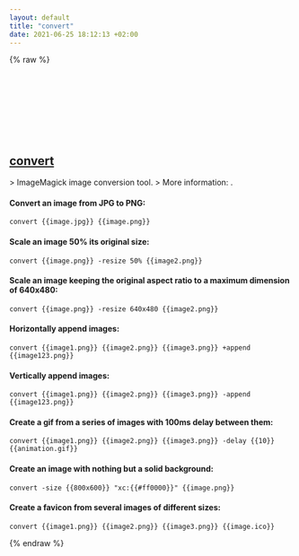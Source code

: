 ```yaml
---
layout: default
title: "convert"
date: 2021-06-25 18:12:13 +02:00
---
```

{% raw %}
<h2 id="convert">
  <a href="/en/common/convert.html">convert</a> <a href="#convert"><svg class="icon">
    <use href="/assets/images/unicode_sprite.svg#link" />
  </svg></a>
</h2>
> ImageMagick image conversion tool.
> More information: <https://imagemagick.org/script/convert.php>.

#### Convert an image from JPG to PNG:
```shell
convert {{image.jpg}} {{image.png}}
```
#### Scale an image 50% its original size:
```shell
convert {{image.png}} -resize 50% {{image2.png}}
```
#### Scale an image keeping the original aspect ratio to a maximum dimension of 640x480:
```shell
convert {{image.png}} -resize 640x480 {{image2.png}}
```
#### Horizontally append images:
```shell
convert {{image1.png}} {{image2.png}} {{image3.png}} +append {{image123.png}}
```
#### Vertically append images:
```shell
convert {{image1.png}} {{image2.png}} {{image3.png}} -append {{image123.png}}
```
#### Create a gif from a series of images with 100ms delay between them:
```shell
convert {{image1.png}} {{image2.png}} {{image3.png}} -delay {{10}} {{animation.gif}}
```
#### Create an image with nothing but a solid background:
```shell
convert -size {{800x600}} "xc:{{#ff0000}}" {{image.png}}
```
#### Create a favicon from several images of different sizes:
```shell
convert {{image1.png}} {{image2.png}} {{image3.png}} {{image.ico}}
```
{% endraw %}
